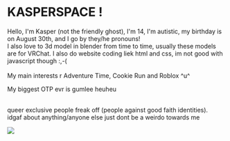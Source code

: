 <h1>KASPERSPACE ! </h1>
Hello, I'm Kasper (not the friendly ghost), I'm 14, I'm autistic, my birthday is on August 30th, and I go by they/he pronouns!
</br> 
I also love to 3d model in blender from time to time, usually these models are for VRChat. I also do website coding liek html and css, im not good with javascript though :,-( 
</br></br> 
My main interests r Adventure Time, Cookie Run and Roblox ^u^ 


My biggest OTP evr is gumlee heuheu 

</br> 
queer exclusive people freak off
(people against good faith identities). 
</br>
idgaf about anything/anyone else just dont be a weirdo towards me

![](https://komarev.com/ghpvc/?username=your-github-username&color=ff69b4)

</p>
